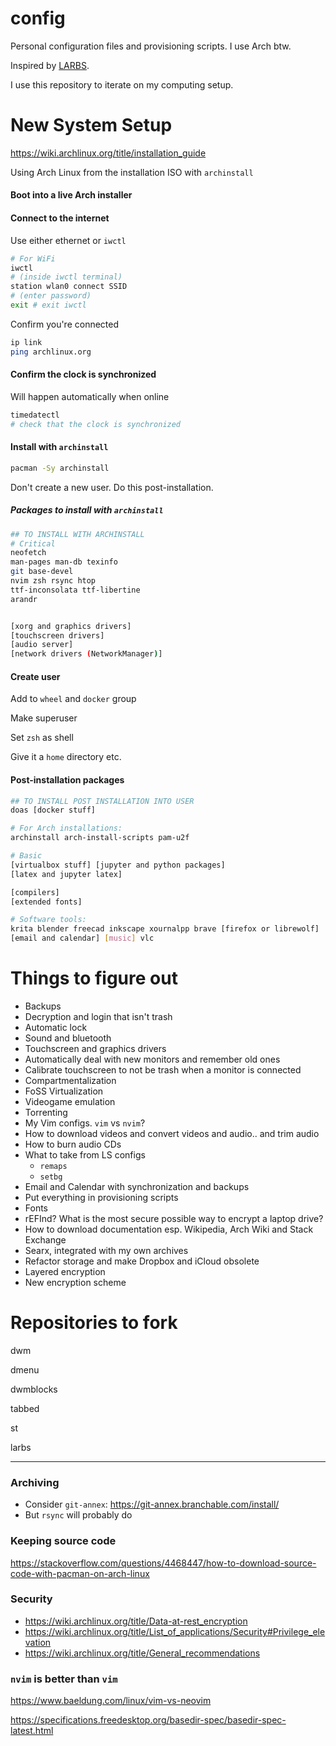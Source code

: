 # config
Personal configuration files and provisioning scripts. I use Arch btw.



Inspired by [LARBS](larbs.xyz).

I use this repository to iterate on my computing setup.

# New System Setup

https://wiki.archlinux.org/title/installation_guide

Using Arch Linux from the installation ISO with `archinstall`

#### Boot into a live Arch installer

#### Connect to the internet

Use either ethernet or `iwctl`

```bash
# For WiFi
iwctl
# (inside iwctl terminal)
station wlan0 connect SSID
# (enter password)
exit # exit iwctl
```

Confirm you're connected

```bash
ip link
ping archlinux.org
```



#### Confirm the clock is synchronized

Will happen automatically when online

```bash
timedatectl
# check that the clock is synchronized
```



#### Install with `archinstall`

```bash
pacman -Sy archinstall
```

Don't create a new user. Do this post-installation.

##### Packages to install with `archinstall`

```bash
## TO INSTALL WITH ARCHINSTALL
# Critical
neofetch
man-pages man-db texinfo
git base-devel
nvim zsh rsync htop 
ttf-inconsolata ttf-libertine
arandr


[xorg and graphics drivers]
[touchscreen drivers]
[audio server]
[network drivers (NetworkManager)]
```



#### Create user

Add to `wheel` and `docker` group

Make superuser

Set `zsh` as shell

Give it a `home` directory etc.

#### Post-installation packages

```bash
## TO INSTALL POST INSTALLATION INTO USER
doas [docker stuff]

# For Arch installations:
archinstall arch-install-scripts pam-u2f

# Basic
[virtualbox stuff] [jupyter and python packages]
[latex and jupyter latex]

[compilers]
[extended fonts]

# Software tools:
krita blender freecad inkscape xournalpp brave [firefox or librewolf]
[email and calendar] [music] vlc
```





# Things to figure out

- Backups
- Decryption and login that isn't trash
- Automatic lock
- Sound and bluetooth
- Touchscreen and graphics drivers
- Automatically deal with new monitors and remember old ones
- Calibrate touchscreen to not be trash when a monitor is connected
- Compartmentalization
- FoSS Virtualization
- Videogame emulation
- Torrenting
- My Vim configs. `vim` vs `nvim`?
- How to download videos and convert videos and audio.. and trim audio
- How to burn audio CDs
- What to take from LS configs
    - `remaps`
    - `setbg`
- Email and Calendar with synchronization and backups
- Put everything in provisioning scripts
- Fonts
- rEFInd? What is the most secure possible way to encrypt a laptop drive?
- How to download documentation esp. Wikipedia, Arch Wiki and Stack Exchange
- Searx, integrated with my own archives
- Refactor storage and make Dropbox and iCloud obsolete
- Layered encryption
- New encryption scheme





# Repositories to fork

dwm

dmenu

dwmblocks

tabbed

st

larbs



***

### Archiving
- Consider `git-annex`: https://git-annex.branchable.com/install/
- But `rsync` will probably do



### Keeping source code

https://stackoverflow.com/questions/4468447/how-to-download-source-code-with-pacman-on-arch-linux



### Security

- https://wiki.archlinux.org/title/Data-at-rest_encryption
- https://wiki.archlinux.org/title/List_of_applications/Security#Privilege_elevation
- https://wiki.archlinux.org/title/General_recommendations



### `nvim` is better than `vim`

https://www.baeldung.com/linux/vim-vs-neovim

https://specifications.freedesktop.org/basedir-spec/basedir-spec-latest.html





























